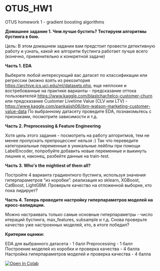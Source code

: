 # OTUS_HW1
 OTUS homework 1 - gradient boosting algorithms
 
 **Домашнее задание 1. Чем лучше бустить? Тестируем алгоритмы бустинга в бою.**

Цель:
В этом домашнем задании вам предстоит провести детективную работу и узнать, какой же алгоритм бустинга работает лучше всего (конечно, применительно к конкретной задаче)

**Часть 1. EDA**

Выберите любой интересующий вас датасет по классификации или регрессии (можно взять из рекозитория https://archive.ics.uci.edu/ml/datasets.php, еще неплохие и востребованные на практике варианты - предсказание оттока пользователей https://www.kaggle.com/blastchar/telco-customer-churn или предсказание Customer Livetime Value (CLV или LTV) - https://www.kaggle.com/pankajjsh06/ibm-watson-marketing-customer-value-data
По выбранному датасету проведите EDA, познакомьтесь с признаками, посмотрите зависимости и т.д.

**Часть 2. Preprocessing & Feature Engineering**

Хотя цель этого задания - посмотреть на работу алгоритмов, тем не менее пропускать препроцессинг нельзя :)
Так что переведите категориальные переменные в уникальные лейблы при помощи LabelEncoder, попробуйте добавить новые переменные и выкинуть лишние и, наконец, разбейте данные на train-test.

**Часть 3. Who's the mightiest of them all?**

Постройте 4 варианта градиентного бустинга, используя значения гиперпараметров “из коробки”: реализация из sklearn, XGBoost, CatBoost, LightGBM. Проверьте качество на отложенной выборке, кто пока лидирует?

**Часть 4. Теперь проведите настройку гиперпараметров моделей на кросс-валидации.**

Можно настраивать только самые основные гиперпараметры - число итераций бустинга, max_features, subsample и т.д.
Снова проверьте качество уже настроенных моделей, кто, в итоге победил?

**Критерии оценки:**  

EDA для выбранного датасета - 1 балл
Preprocessing - 1 балл
Построение моделей из коробки и проверка качества - 4 балла
Настройка гиперпараметров моделей и проверка качества - 4 балла

[![Open In Colab](https://colab.research.google.com/assets/colab-badge.svg)](https://colab.research.google.com/github/oort77/OTUS_HW1/blob/main/notebooks/HW1_atom.ipynb)
